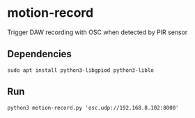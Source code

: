 # motion-record
Trigger DAW recording with OSC when detected by PIR sensor

## Dependencies
`sudo apt install python3-libgpiod python3-liblo`

## Run
`python3 motion-record.py 'osc.udp://192.168.8.102:8000'`
